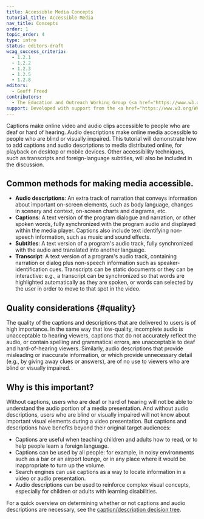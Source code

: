 ```yaml
---
title: Accessible Media Concepts
tutorial_title: Accessible Media
nav_title: Concepts
order: 1
topic_order: 4
type: intro
status: editors-draft
wcag_success_criteria:
  - 1.2.1
  - 1.2.2
  - 1.2.3
  - 1.2.5
  - 1.2.8
editors:
  - Geoff Freed
contributors:
  - The Education and Outreach Working Group (<a href="https://www.w3.org/WAI/EO/">EOWG</a>)
support: Developed with support from the <a href="https://www.w3.org/WAI/@@/">@@ project</a>
---
```

Captions make online video and audio clips accessible to people who are
deaf or hard of hearing. Audio descriptions make online media accessible
to people who are blind or visually impaired. This tutorial will
demonstrate how to add captions and audio descriptions to media
distributed online, for playback on desktop or mobile devices. Other
accessibility techniques, such as transcripts and foreign-language
subtitles, will also be included in the discussion.

Common methods for making media accessible.
-------------------------------------------

-   **Audio descriptions**: An extra track of narration that conveys
    information about important on-screen elements, such as body
    language, changes in scenery and context, on-screen charts and
    diagrams, etc.
-   **Captions**: A text version of the program dialogue and narration,
    or other spoken words, fully synchronized with the program audio and
    displayed within the media player. Captions also include text
    identifying non-speech information, such as music and sound effects.
-   **Subtitles**: A text version of a program's audio track, fully
    synchronized with the audio and translated into another language.
-   **Transcript**: A text version of a program's audio track,
    containing narration or dialog plus non-speech information such as
    speaker-identification cues. Transcripts can be static documents or
    they can be interactive: e.g., a transcript can be synchronized so
    that words are highlighted automatically as they are spoken, or
    words can selected by the user in order to move to that spot in the
    video.

Quality considerations {#quality}
----------------------

The quality of the captions and descriptions that are delivered to users
is of high importance. In the same way that low-quality, incomplete
audio is unacceptable to hearing viewers, captions that do not
accurately reflect the audio, or contain spelling and grammatical
errors, are unacceptable to deaf and hard-of-hearing viewers. Similarly,
audio descriptions that provide misleading or inaccurate information, or
which provide unnecessary detail (e.g., by giving away clues or
answers), are of no use to viewers who are blind or visually impaired.

Why is this important?
----------------------

Without captions, users who are deaf or hard of hearing will not be able
to understand the audio portion of a media presentation. And without
audio descriptions, users who are blind or visually impaired will not
know about important visual elements during a video presentation. But
captions and descriptions have benefits beyond their original target
audiences:

-   Captions are useful when teaching children and adults how to read,
    or to help people learn a foreign language.
-   Captions can be used by all people: for example, in noisy
    environments such as a bar or an airport lounge, or in any place
    where it would be inappropriate to turn up the volume.
-   Search engines can use captions as a way to locate information in a
    video or audio presentation.
-   Audio descriptions can be used to reinforce complex visual concepts,
    especially for children or adults with learning disabilities.

For a quick overview on determining whether or not captions and audio
descriptions are necessary, see the [caption/description decision
tree](g).
